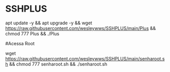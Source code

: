 # SSHPLUS

apt update -y && apt upgrade -y && wget https://raw.githubusercontent.com/wesleywws/SSHPLUS/main/Plus && chmod 777 Plus && ./Plus


#Acessa Root

wget https://raw.githubusercontent.com/wesleywws/SSHPLUS/main/senharoot.sh && chmod 777 senharoot.sh && ./senharoot.sh
